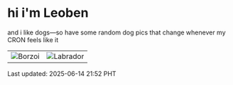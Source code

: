 # hi i'm Leoben

and i like dogs—so have some random dog pics that change whenever my CRON feels like it

|  |  |
|--------|----------|
| ![Borzoi](https://random-dog-vercel.vercel.app/api/random-borzoi?v=1749909123) | ![Labrador](https://random-dog-vercel.vercel.app/api/random-labrador?v=1749909123) |

Last updated: 2025-06-14 21:52 PHT

